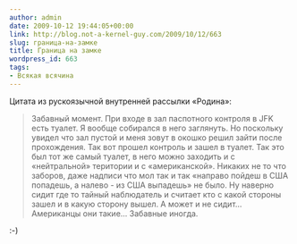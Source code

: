 ```yaml
---
author: admin
date: 2009-10-12 19:44:05+00:00
link: http://blog.not-a-kernel-guy.com/2009/10/12/663
slug: граница-на-замке
title: Граница на замке
wordpress_id: 663
tags:
- Всякая всячина
---
```


Цитата из рускоязычной внутренней рассылки «Родина»:

> Забавный момент. При входе в зал паспотного контроля в JFK есть туалет. Я вообще собирался в него заглянуть. Но поскольку увидел что зал пустой и меня зовут в окошко решил зайти после прохождения. Так вот прошел контроль и зашел в туалет. Так это был тот же самый туалет, в него можно заходить и с «нейтральной» територии и с «американской». Никаких не то что заборов, даже надписи что мол так и так «направо пойдеш в США попадешь, а налево - из США выпадешь» не было. Ну наверно сидит где то тайный наблюдатель и считает кто с какой стороны зашел и в какую сторону вышел. А может и не сидит... Американцы они такие... Забавные иногда.

:-)
